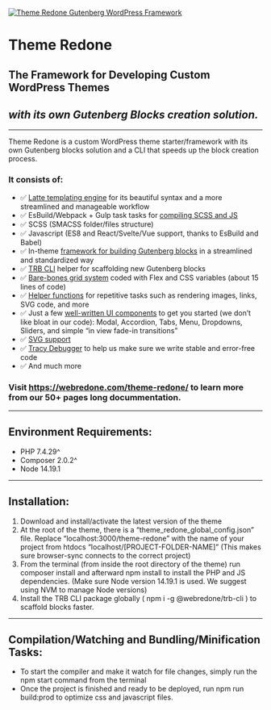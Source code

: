 [![Theme Redone Gutenberg WordPress Framework](https://raw.githubusercontent.com/webredone/theme-redone/main/assets/svg/theme-redone-logo.svg)](https://webredone.com/theme-redone/)

# **Theme Redone**

## **The Framework for Developing Custom WordPress Themes**

## _with its own Gutenberg Blocks creation solution._

---

Theme Redone is a custom WordPress theme starter/framework with its own Gutenberg blocks solution and a CLI that speeds up the block creation process.

### It consists of:

- ✅ [Latte templating engine](https://webredone.com/theme-redone/why-latte-as-a-templating-engine/) for its beautiful syntax and a more streamlined and manageable workflow
- ✅ EsBuild/Webpack + Gulp task tasks for [compiling SCSS and JS](https://webredone.com/theme-redone/scss-and-js-compilation-bundling/)
- ✅ SCSS (SMACSS folder/files structure)
- ✅ Javascript (ES8 and React/Svelte/Vue support, thanks to EsBuild and Babel)
- ✅ In-theme [framework for building Gutenberg blocks](https://webredone.com/theme-redone/gutenberg-blocks-framework/) in a streamlined and standardized way
- ✅ [TRB CLI](https://webredone.com/theme-redone/gutenberg-blocks-framework/trb-cli/) helper for scaffolding new Gutenberg blocks
- ✅ [Bare-bones grid system](https://webredone.com/theme-redone/simple-grid-system/) coded with Flex and CSS variables (about 15 lines of code)
- ✅ [Helper functions](https://webredone.com/theme-redone/theme-functions/) for repetitive tasks such as rendering images, links, SVG code, and more
- ✅ Just a few [well-written UI components](https://webredone.com/theme-redone/javascript-ui-elements-classes/) to get you started (we don’t like bloat in our code): Modal, Accordion, Tabs, Menu, Dropdowns, Sliders, and simple “in view fade-in transitions”
- ✅ [SVG support](https://webredone.com/theme-redone/svg-handling/)
- ✅ [Tracy Debugger](https://webredone.com/theme-redone/debugging-tracy/) to help us make sure we write stable and error-free code
- ✅ And much more

### Visit https://webredone.com/theme-redone/ to learn more from our 50+ pages long docummentation.

---

## **Environment Requirements:**

- PHP 7.4.29^
- Composer 2.0.2^
- Node 14.19.1

---

## **Installation:**

1. Download and install/activate the latest version of the theme
2. At the root of the theme, there is a “theme_redone_global_config.json” file. Replace “localhost:3000/theme-redone” with the name of your project from htdocs “localhost/[PROJECT-FOLDER-NAME]” (This makes sure browser-sync connects to the correct project)
3. From the terminal (from inside the root directory of the theme) run composer install and afterward npm install to install the PHP and JS dependencies. (Make sure Node version 14.19.1 is used. We suggest using NVM to manage Node versions)
4. Install the TRB CLI package globally ( npm i -g @webredone/trb-cli ) to scaffold blocks faster.

---

## **Compilation/Watching and Bundling/Minification Tasks:**

- To start the compiler and make it watch for file changes, simply run the npm start command from the terminal
- Once the project is finished and ready to be deployed, run npm run build:prod to optimize css and javascript files.

